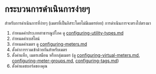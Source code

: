 # กระบวนการดำเนินการง่ายๆ

สำหรับการดำเนินการที่ง่ายๆ (เมตรที่เป็นอิสระโดยไม่มีเมตรย่อย) การดำเนินการจะตรงไปตรงมา



1. กำหนดค่าประเภทสาธารณูปโภค ดู [configuring-utility-types.md](../getting-started/configuring-the-application/configuring-utility-types.md "mention")
2. กำหนดค่าเบสไลน์
3. กำหนดค่าเมตร ดู [configuring-meters.md](../getting-started/configuring-the-application/configuring-meters.md "mention")
4. ตั้งค่าการรวมเข้าด้วยกันสำหรับเมตร
5. ตั้งค่าแท็ก, เมตรเสมือน หรือกลุ่มเมตร (ดู [configuring-virtual-meters.md](../getting-started/configuring-the-application/configuring-virtual-meters.md "mention"), [configuring-meter-groups.md](../getting-started/configuring-the-application/configuring-meter-groups.md "mention"), [configuring-tags.md](../getting-started/configuring-the-application/configuring-tags.md "mention"))
6. ตั้งค่าแดชบอร์ดของคุณ